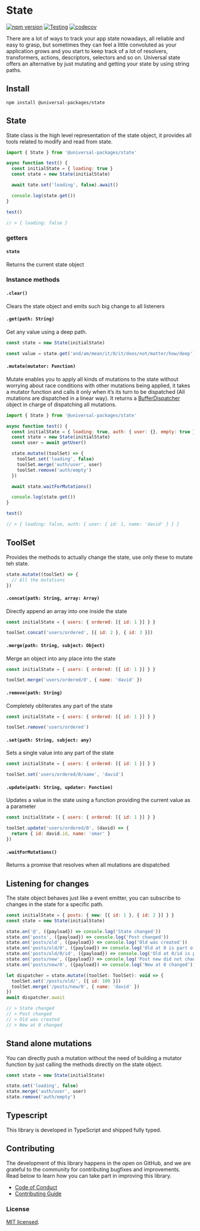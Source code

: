 # State

[![npm version](https://badge.fury.io/js/@universal-packages%2Fstate.svg)](https://www.npmjs.com/package/@universal-packages/state)
[![Testing](https://github.com/universal-packages/universal-state/actions/workflows/testing.yml/badge.svg)](https://github.com/universal-packages/universal-state/actions/workflows/testing.yml)
[![codecov](https://codecov.io/gh/universal-packages/universal-state/branch/main/graph/badge.svg?token=CXPJSN8IGL)](https://codecov.io/gh/universal-packages/universal-state)

There are a lot of ways to track your app state nowadays, all reliable and easy to grasp, but sometimes they can feel a little convoluted as your application grows and you start to keep track of a lot of resolvers, transformers, actions, descriptors, selectors and so on. Universal state offers an alternative by just mutating and getting your state by using string paths.

## Install

```shell
npm install @universal-packages/state
```

## State

State class is the high level representation of the state object, it provides all tools related to modify and read from state.

```js
import { State } from '@universal-packages/state'

async function test() {
  const initialState = { loading: true }
  const state = new State(initialState)

  await tate.set('loading', false).await()

  console.log(state.get())
}

test()

// > { loading: false }
```

### getters

#### **`state`**

Returns the current state object

### Instance methods

#### **`.clear()`**

Clears the state object and emits such big change to all listeners

#### **`.get(path: String)`**

Get any value using a deep path.

```js
const state = new State(initialState)

const value = state.get('and/am/mean/it/0/it/does/not/matter/how/deep')
```

#### **`.mutate(mutator: Function)`**

Mutate enables you to apply all kinds of mutations to the state without worrying about race conditions with other mutations being applied, it takes a mutator function and calls it only when it’s its turn to be dispatched (All mutations are dispatched in a linear way). It returns a [BufferDispatcher](https://github.com/universal-packages/universal-buffer-dispatcher) object in charge of dispatching all mutations.

```js
import { State } from '@universal-packages/state'

async function test() {
  const initialState = { loading: true, auth: { user: {}, empty: true } }
  const state = new State(initialState)
  const user = await getUser()

  state.mutate((toolSet) => {
    toolSet.set('loading', false)
    toolSet.merge('auth/user', user)
    toolSet.remove('auth/empty')
  })

  await state.waitForMutations()

  console.log(state.get())
}

test()

// > { loading: false, auth: { user: { id: 1, name: 'david' } } }
```

## ToolSet

Provides the methods to actually change the state, use only these to mutate teh state.

```js
state.mutate((toolSet) => {
  // All the mutations
})
```

#### **`.concat(path: String, array: Array)`**

Directly append an array into one inside the state

```js
const initialState = { users: { ordered: [{ id: 1 }] } }

toolSet.concat('users/ordered', [{ id: 2 }, { id: 3 }])
```

#### **`.merge(path: String, subject: Object)`**

Merge an object into any place into the state

```js
const initialState = { users: { ordered: [{ id: 1 }] } }

toolSet.merge('users/ordered/0', { name: 'david' })
```

#### **`.remove(path: String)`**

Completely obliterates any part of the state

```js
const initialState = { users: { ordered: [{ id: 1 }] } }

toolSet.remove('users/ordered')
```

#### **`.set(path: String, subject: any)`**

Sets a single value into any part of the state

```js
const initialState = { users: { ordered: [{ id: 1 }] } }

toolSet.set('users/ordered/0/name', 'david')
```

#### **`.update(path: String, updater: Function)`**

Updates a value in the state using a function providing the current value as a parameter

```js
const initialState = { users: { ordered: [{ id: 1 }] } }

toolSet.update('users/ordered/0', (david) => {
  return { id: david.id, name: 'omar' }
})
```

#### **`.waitForMutations()`**

Returns a promise that resolves when all mutations are dispatched

## Listening for changes

The state object behaves just like a event emitter, you can subscribe to changes in the state for a specific path.

```js
const initialState = { posts: { new: [{ id: 1 }, { id: 2 }] } }
const state = new State(initialState)

state.on('@', ({payload}) => console.log('State changed'))
state.on('posts', ({payload}) => console.log('Post changed'))
state.on('posts/old', ({payload}) => console.log('Old was created'))
state.on('posts/old/0', ({payload}) => console.log('Old at 0 is part of the value set'))
state.on('posts/old/0/id', ({payload}) => console.log('Old at 0/id is part of the value set'))
state.on('posts/new', ({payload}) => console.log('Post new did not changed'))
state.on('posts/new/0', ({payload}) => console.log('New at 0 changed'))

let dispatcher = state.mutate((toolSet: ToolSet): void => {
  toolSet.set('/posts/old/', [{ id: 100 }])
  toolSet.merge('/posts/new/0', { name: 'david' })
})
await dispatcher.await

// > State changed
// > Post changed
// > Old was created
// > New at 0 changed
```

## Stand alone mutations

You can directly push a mutation without the need of building a mutator function by just calling the methods directly on the state object.

```js
const state = new State(initialState)

state.set('loading', false)
state.merge('auth/user', user)
state.remove('auth/empty')
```

## Typescript

This library is developed in TypeScript and shipped fully typed.

## Contributing

The development of this library happens in the open on GitHub, and we are grateful to the community for contributing bugfixes and improvements. Read below to learn how you can take part in improving this library.

- [Code of Conduct](./CODE_OF_CONDUCT.md)
- [Contributing Guide](./CONTRIBUTING.md)

### License

[MIT licensed](./LICENSE).
